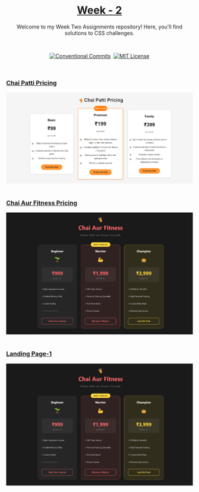<a href="./">
  <h1 align="center">Week - 2</h1>
</a>

<p align="center">
  Welcome to my Week Two Assignments repository! Here, you'll find solutions to CSS challenges. 
</p>
<br>

<div align= "center">

[![Conventional Commits](https://img.shields.io/badge/Conventional%20Commits-1.0.0-%23FE5196?logo=conventionalcommits&logoColor=white)](https://conventionalcommits.org)&nbsp; [![MIT License](https://img.shields.io/badge/License-MIT-green.svg)](https://choosealicense.com/licenses/mit/)

</div>
<br>

### [Chai Patti Pricing](./pricing-table-1/challenge.css)

  <p align=center>
    <img width = "600px" alt="Jio Network blocking the view? Network switch reveals the magic!" src="./screenshots/chai-patti-pricing.png">
  <p>

#

### [Chai Aur Fitness Pricing](./pricing-table-2/challenge.css)

  <p align=center>
    <img width = "600px" alt="Jio Network blocking the view? Network switch reveals the magic!" src="./screenshots/chai-aur-fitness-pricing.png">
  <p>

#

### [Landing Page-1](.)

  <p align=center>
    <img width = "600px" alt="Jio Network blocking the view? Network switch reveals the magic!" src="./screenshots/chai-aur-fitness-pricing.png">
  <p>